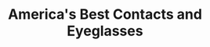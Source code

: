---
title: "America's Best Contacts and Eyeglasses"
url: /fort-oglethorpe/americas-best-contacts-and-eyeglasses/
shop: Optiker
---